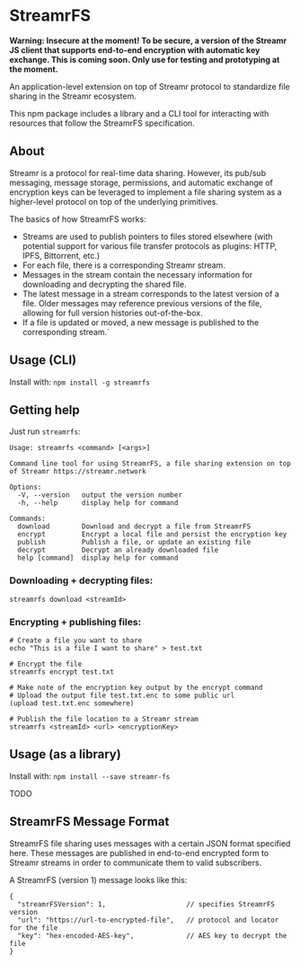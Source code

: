 # StreamrFS

**Warning: Insecure at the moment! To be secure, a version of the Streamr JS client that supports end-to-end encryption with automatic key exchange. This is coming soon. Only use for testing and prototyping at the moment.**

An application-level extension on top of Streamr protocol to standardize file sharing in the Streamr ecosystem.

This npm package includes a library and a CLI tool for interacting with resources that follow the StreamrFS specification.

## About

Streamr is a protocol for real-time data sharing. However, its pub/sub messaging, message storage, permissions, and automatic exchange of encryption keys can be leveraged to implement a file sharing system as a higher-level protocol on top of the underlying primitives.

The basics of how StreamrFS works:
 - Streams are used to publish pointers to files stored elsewhere (with potential support for various file transfer protocols as plugins: HTTP, IPFS, Bittorrent, etc.) 
 - For each file, there is a corresponding Streamr stream. 
 - Messages in the stream contain the necessary information for downloading and decrypting the shared file. 
 - The latest message in a stream corresponds to the latest version of a file. Older messages may reference previous versions of the file, allowing for full version histories out-of-the-box.
 - If a file is updated or moved, a new message is published to the corresponding stream.`

## Usage (CLI)

Install with: `npm install -g streamrfs`

## Getting help

Just run `streamrfs`:

```
Usage: streamrfs <command> [<args>]

Command line tool for using StreamrFS, a file sharing extension on top of Streamr https://streamr.network

Options:
  -V, --version   output the version number
  -h, --help      display help for command

Commands:
  download        Download and decrypt a file from StreamrFS
  encrypt         Encrypt a local file and persist the encryption key
  publish         Publish a file, or update an existing file
  decrypt         Decrypt an already downloaded file
  help [command]  display help for command
```

### Downloading + decrypting files:

`streamrfs download <streamId>`

### Encrypting + publishing files:

```
# Create a file you want to share
echo "This is a file I want to share" > test.txt

# Encrypt the file
streamrfs encrypt test.txt

# Make note of the encryption key output by the encrypt command
# Upload the output file test.txt.enc to some public url
(upload test.txt.enc somewhere)

# Publish the file location to a Streamr stream
streamrfs <streamId> <url> <encryptionKey> 
```

## Usage (as a library)

Install with: `npm install --save streamr-fs`

TODO

## StreamrFS Message Format

StreamrFS file sharing uses messages with a certain JSON format specified here. These messages are published in end-to-end encrypted form to Streamr streams in order to communicate them to valid subscribers. 

A StreamrFS (version 1) message looks like this:

```
{
  "streamrFSVersion": 1,                    // specifies StreamrFS version
  "url": "https://url-to-encrypted-file",   // protocol and locator for the file
  "key": "hex-encoded-AES-key",             // AES key to decrypt the file
}
```
